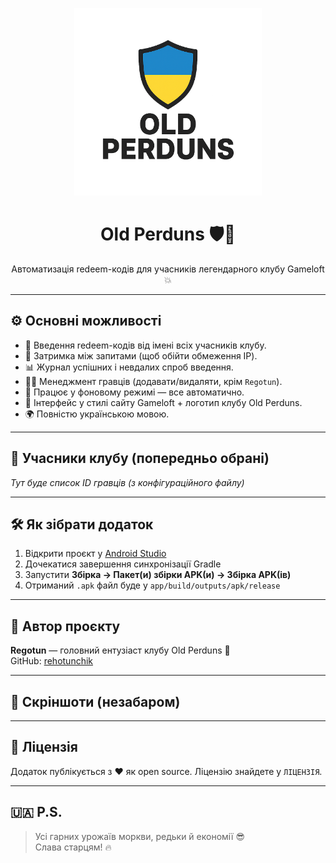 <p align="center">
  <img src="https://raw.githubusercontent.com/rehotunchik/OldPerduns/main/assets/logo.png" width="300" alt="Old Perduns Logo"/>
</p>

<h1 align="center">Old Perduns 🛡️📲</h1>
<p align="center">Автоматизація redeem-кодів для учасників легендарного клубу Gameloft 💥</p>

---

## ⚙️ Основні можливості

- 🔄 Введення redeem-кодів від імені всіх учасників клубу.
- 🧠 Затримка між запитами (щоб обійти обмеження IP).
- 📊 Журнал успішних і невдалих спроб введення.
- 🧑‍💻 Менеджмент гравців (додавати/видаляти, крім `Regotun`).
- 👻 Працює у фоновому режимі — все автоматично.
- 🎨 Інтерфейс у стилі сайту Gameloft + логотип клубу Old Perduns.
- 🌍 Повністю українською мовою.

---

## 👥 Учасники клубу (попередньо обрані)
_Тут буде список ID гравців (з конфігураційного файлу)_

---

## 🛠 Як зібрати додаток

1. Відкрити проєкт у [Android Studio](https://developer.android.com/studio)
2. Дочекатися завершення синхронізації Gradle
3. Запустити **Збірка → Пакет(и) збірки APK(и) → Збірка APK(ів)**
4. Отриманий `.apk` файл буде у `app/build/outputs/apk/release`

---

## 👑 Автор проєкту

**Regotun** — головний ентузіаст клубу Old Perduns 🦾  
GitHub: [rehotunchik](https://github.com/rehotunchik)

---

## 📸 Скріншоти (незабаром)

---

## 🧾 Ліцензія

Додаток публікується з ❤️ як open source. Ліцензію знайдете у `ЛІЦЕНЗІЯ`.

---

## 🇺🇦 P.S.

> Усі гарних урожаїв моркви, редьки й економії 😎  
> Слава старцям! 🔥

